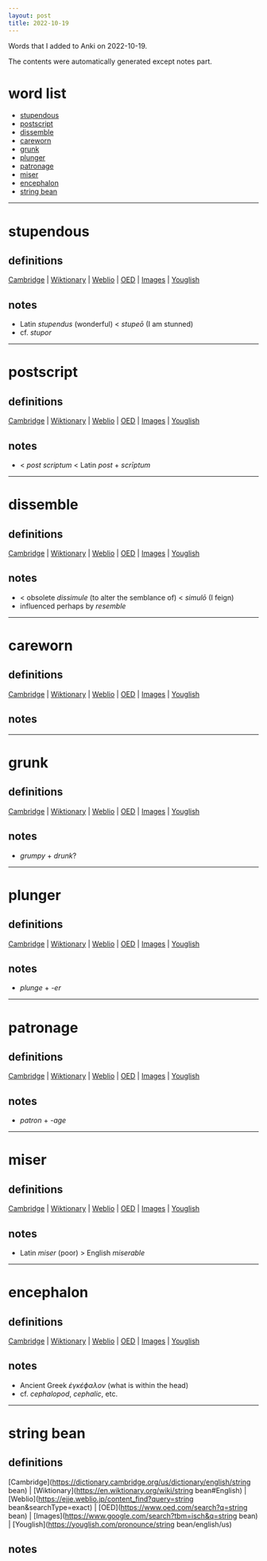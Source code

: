 ```yaml
---
layout: post
title: 2022-10-19
---
```


Words that I added to Anki on 2022-10-19.

The contents were automatically generated except notes part.
# word list
- [stupendous](#stupendous)
- [postscript](#postscript)
- [dissemble](#dissemble)
- [careworn](#careworn)
- [grunk](#grunk)
- [plunger](#plunger)
- [patronage](#patronage)
- [miser](#miser)
- [encephalon](#encephalon)
- [string bean](#string-bean)

---

# stupendous
## definitions
[Cambridge](https://dictionary.cambridge.org/us/dictionary/english/stupendous)
|
[Wiktionary](https://en.wiktionary.org/wiki/stupendous#English)
|
[Weblio](https://ejje.weblio.jp/content_find?query=stupendous&searchType=exact)
|
[OED](https://www.oed.com/search?q=stupendous)
|
[Images](https://www.google.com/search?tbm=isch&q=stupendous)
|
[Youglish](https://youglish.com/pronounce/stupendous/english/us)

## notes
- Latin *stupendus* (wonderful) &lt; *stupeō* (I am stunned)
- cf. *stupor*

---

# postscript
## definitions
[Cambridge](https://dictionary.cambridge.org/us/dictionary/english/postscript)
|
[Wiktionary](https://en.wiktionary.org/wiki/postscript#English)
|
[Weblio](https://ejje.weblio.jp/content_find?query=postscript&searchType=exact)
|
[OED](https://www.oed.com/search?q=postscript)
|
[Images](https://www.google.com/search?tbm=isch&q=postscript)
|
[Youglish](https://youglish.com/pronounce/postscript/english/us)

## notes
- &lt; *post scriptum* &lt; Latin *post* + *scrīptum*

---

# dissemble
## definitions
[Cambridge](https://dictionary.cambridge.org/us/dictionary/english/dissemble)
|
[Wiktionary](https://en.wiktionary.org/wiki/dissemble#English)
|
[Weblio](https://ejje.weblio.jp/content_find?query=dissemble&searchType=exact)
|
[OED](https://www.oed.com/search?q=dissemble)
|
[Images](https://www.google.com/search?tbm=isch&q=dissemble)
|
[Youglish](https://youglish.com/pronounce/dissemble/english/us)

## notes
- &lt; obsolete *dissimule* (to alter the semblance of) &lt; *simulō* (I feign)
- influenced perhaps by *resemble*

---

# careworn
## definitions
[Cambridge](https://dictionary.cambridge.org/us/dictionary/english/careworn)
|
[Wiktionary](https://en.wiktionary.org/wiki/careworn#English)
|
[Weblio](https://ejje.weblio.jp/content_find?query=careworn&searchType=exact)
|
[OED](https://www.oed.com/search?q=careworn)
|
[Images](https://www.google.com/search?tbm=isch&q=careworn)
|
[Youglish](https://youglish.com/pronounce/careworn/english/us)

## notes

---

# grunk
## definitions
[Cambridge](https://dictionary.cambridge.org/us/dictionary/english/grunk)
|
[Wiktionary](https://en.wiktionary.org/wiki/grunk#English)
|
[Weblio](https://ejje.weblio.jp/content_find?query=grunk&searchType=exact)
|
[OED](https://www.oed.com/search?q=grunk)
|
[Images](https://www.google.com/search?tbm=isch&q=grunk)
|
[Youglish](https://youglish.com/pronounce/grunk/english/us)

## notes
- *grumpy* + *drunk*?

---

# plunger
## definitions
[Cambridge](https://dictionary.cambridge.org/us/dictionary/english/plunger)
|
[Wiktionary](https://en.wiktionary.org/wiki/plunger#English)
|
[Weblio](https://ejje.weblio.jp/content_find?query=plunger&searchType=exact)
|
[OED](https://www.oed.com/search?q=plunger)
|
[Images](https://www.google.com/search?tbm=isch&q=plunger)
|
[Youglish](https://youglish.com/pronounce/plunger/english/us)

## notes
- *plunge* + *-er*

---

# patronage
## definitions
[Cambridge](https://dictionary.cambridge.org/us/dictionary/english/patronage)
|
[Wiktionary](https://en.wiktionary.org/wiki/patronage#English)
|
[Weblio](https://ejje.weblio.jp/content_find?query=patronage&searchType=exact)
|
[OED](https://www.oed.com/search?q=patronage)
|
[Images](https://www.google.com/search?tbm=isch&q=patronage)
|
[Youglish](https://youglish.com/pronounce/patronage/english/us)

## notes
- *patron* + *-age*

---

# miser
## definitions
[Cambridge](https://dictionary.cambridge.org/us/dictionary/english/miser)
|
[Wiktionary](https://en.wiktionary.org/wiki/miser#English)
|
[Weblio](https://ejje.weblio.jp/content_find?query=miser&searchType=exact)
|
[OED](https://www.oed.com/search?q=miser)
|
[Images](https://www.google.com/search?tbm=isch&q=miser)
|
[Youglish](https://youglish.com/pronounce/miser/english/us)

## notes
- Latin *miser* (poor) &gt; English *miserable*

---

# encephalon
## definitions
[Cambridge](https://dictionary.cambridge.org/us/dictionary/english/encephalon)
|
[Wiktionary](https://en.wiktionary.org/wiki/encephalon#English)
|
[Weblio](https://ejje.weblio.jp/content_find?query=encephalon&searchType=exact)
|
[OED](https://www.oed.com/search?q=encephalon)
|
[Images](https://www.google.com/search?tbm=isch&q=encephalon)
|
[Youglish](https://youglish.com/pronounce/encephalon/english/us)

## notes
- Ancient Greek *ἐγκέϕαλον* (what is within the head)
- cf. *cephalopod*, *cephalic*, etc.

---

# string bean
## definitions
[Cambridge](https://dictionary.cambridge.org/us/dictionary/english/string bean)
|
[Wiktionary](https://en.wiktionary.org/wiki/string bean#English)
|
[Weblio](https://ejje.weblio.jp/content_find?query=string bean&searchType=exact)
|
[OED](https://www.oed.com/search?q=string bean)
|
[Images](https://www.google.com/search?tbm=isch&q=string bean)
|
[Youglish](https://youglish.com/pronounce/string bean/english/us)

## notes

